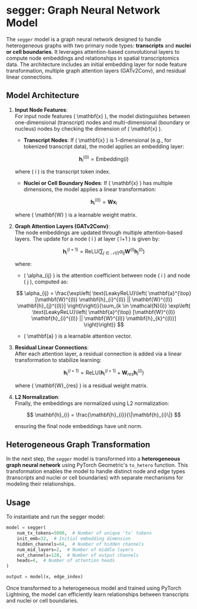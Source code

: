 # segger: Graph Neural Network Model

The `segger` model is a graph neural network designed to handle heterogeneous graphs with two primary node types: **transcripts** and **nuclei or cell boundaries**. It leverages attention-based convolutional layers to compute node embeddings and relationships in spatial transcriptomics data. The architecture includes an initial embedding layer for node feature transformation, multiple graph attention layers (GATv2Conv), and residual linear connections.

## Model Architecture

1. **Input Node Features**:  
   For input node features \( \mathbf{x} \), the model distinguishes between one-dimensional (transcript) nodes and multi-dimensional (boundary or nucleus) nodes by checking the dimension of \( \mathbf{x} \).

   - **Transcript Nodes**: If \( \mathbf{x} \) is 1-dimensional (e.g., for tokenized transcript data), the model applies an embedding layer:

   $$
   \mathbf{h}_{i}^{(0)} = \text{Embedding}(i)
   $$

   where \( i \) is the transcript token index.

   - **Nuclei or Cell Boundary Nodes**: If \( \mathbf{x} \) has multiple dimensions, the model applies a linear transformation:

   $$
   \mathbf{h}_{i}^{(0)} = \mathbf{W} \mathbf{x}_{i}
   $$

   where \( \mathbf{W} \) is a learnable weight matrix.

2. **Graph Attention Layers (GATv2Conv)**:  
   The node embeddings are updated through multiple attention-based layers. The update for a node \( i \) at layer \( l+1 \) is given by:

   $$
   \mathbf{h}_{i}^{(l+1)} = \text{ReLU}\left( \sum_{j \in \mathcal{N}(i)} \alpha_{ij} \mathbf{W}^{(l)} \mathbf{h}_{j}^{(l)} \right)
   $$

   where:

   - \( \alpha\_{ij} \) is the attention coefficient between node \( i \) and node \( j \), computed as:

   $$
   \alpha_{ij} = \frac{\exp\left( \text{LeakyReLU}\left( \mathbf{a}^{\top} [\mathbf{W}^{(l)} \mathbf{h}_{i}^{(l)} || \mathbf{W}^{(l)} \mathbf{h}_{j}^{(l)}] \right)\right)}{\sum_{k \in \mathcal{N}(i)} \exp\left( \text{LeakyReLU}\left( \mathbf{a}^{\top} [\mathbf{W}^{(l)} \mathbf{h}_{i}^{(l)} || \mathbf{W}^{(l)} \mathbf{h}_{k}^{(l)}] \right)\right)}
   $$

   - \( \mathbf{a} \) is a learnable attention vector.

3. **Residual Linear Connections**:  
   After each attention layer, a residual connection is added via a linear transformation to stabilize learning:

   $$
   \mathbf{h}_{i}^{(l+1)} = \text{ReLU}\left( \mathbf{h}_{i}^{(l+1)} + \mathbf{W}_{res} \mathbf{h}_{i}^{(l)} \right)
   $$

   where \( \mathbf{W}\_{res} \) is a residual weight matrix.

4. **L2 Normalization**:  
   Finally, the embeddings are normalized using L2 normalization:

   $$
   \mathbf{h}_{i} = \frac{\mathbf{h}_{i}}{\|\mathbf{h}_{i}\|}
   $$

   ensuring the final node embeddings have unit norm.

## Heterogeneous Graph Transformation

In the next step, the `segger` model is transformed into a **heterogeneous graph neural network** using PyTorch Geometric's `to_hetero` function. This transformation enables the model to handle distinct node and edge types (transcripts and nuclei or cell boundaries) with separate mechanisms for modeling their relationships.

## Usage

To instantiate and run the segger model:

```python
model = segger(
    num_tx_tokens=5000,  # Number of unique 'tx' tokens
    init_emb=32,  # Initial embedding dimension
    hidden_channels=64,  # Number of hidden channels
    num_mid_layers=2,  # Number of middle layers
    out_channels=128,  # Number of output channels
    heads=4,  # Number of attention heads
)

output = model(x, edge_index)
```

Once transformed to a heterogeneous model and trained using PyTorch Lightning, the model can efficiently learn relationships between transcripts and nuclei or cell boundaries.
